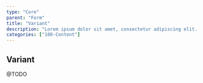 ```yaml
---
type: "Core"
parent: "Form"
title: "Variant"
description: "Lorem ipsum dolor sit amet, consectetur adipiscing elit. Nunc tempus laoreet leo sit amet iaculis."
categories: ["100-Content"]
---
```


## Variant

@TODO
